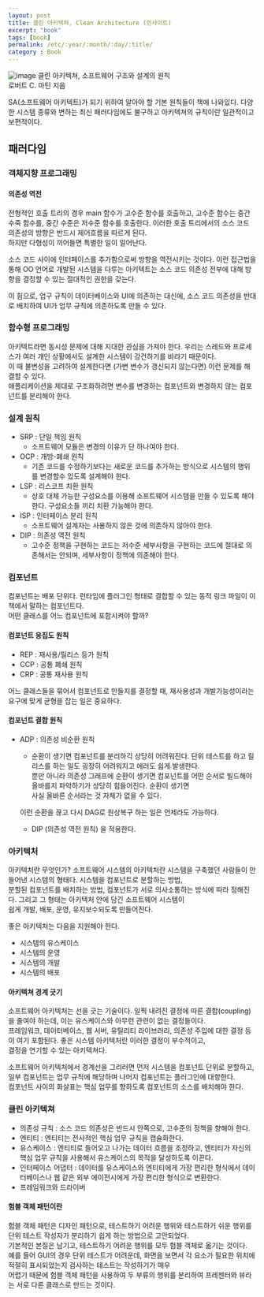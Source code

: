 ```yaml
---
layout: post
title: 클린 아키텍쳐, Clean Architecture (인사이트)
excerpt: "book"
tags: [book]
permalink: /etc/:year/:month/:day/:title/
category : Book
---
```


![image](https://www.google.com/url?sa=i&url=http%3A%2F%2Fm.yes24.com%2FGoods%2FDetail%2F77283734&psig=AOvVaw1SHkhCV41nyRYEYz2Vz2If&ust=1581336925976000&source=images&cd=vfe&ved=0CAIQjRxqFwoTCMi9n6C5xOcCFQAAAAAdAAAAABAD)
클린 아키텍쳐, 소프트웨어 구조와 설계의 원칙  
로버트 C. 마틴 지음  

SA(소프트웨어 아키텍트)가 되기 위하여 알아야 할 기본 원칙들이 책에 나와있다. 다양한 시스템 종류와 변하는 최신 패러다임에도 불구하고 아키텍쳐의 규칙이란 일관적이고 보편적이다.  

## 패러다임
### 객체지향 프로그래밍
#### 의존성 역전
전형적인 호출 트리의 경우 main 함수가 고수준 함수를 호출하고, 고수준 함수는 중간 수죽 함수를, 중간 수준은 저수준 함수를 호출한다. 이러한 호출 트리에서의 소스 코드 의존성의 방향은 반드시 제어흐름을 따르게 된다.  
하지만 다형성이 끼어들면 특별한 일이 일어난다.  

소스 코드 사이에 인터페이스를 추가함으로써 방향을 역전시키는 것이다. 이런 접근법을 통해 OO 언어로 개발된 시스템을 다루는 아키텍트는 소스 코드 의존성 전부에 대해 방향을 결정할 수 있는 절대적인 권한을 갖는다.  

이 힘으로, 업구 규칙이 데이터베이스와 UI에 의존하는 대신에, 소스 코드 의존성을 반대로 배치하여 UI가 업무 규칙에 의존하도록 만들 수 있다.  

### 함수형 프로그래밍  
아키텍트라면 동시성 문제에 대해 지대한 관심을 가져야 한다. 우리는 스레드와 프로세스가 여러 개인 상황에서도 설계한 시스템이 강건하기를 바라기 때문이다.  
이 때 불변성을 고려하여 설계한다면 (가변 변수가 갱신되지 않는다면) 이런 문제를 해결할 수 있다.  
애플리케이션을 제대로 구조화하려면 변수를 변경하는 컴포넌트와 변경하지 않는 컴포넌트를 분리해야 한다.  

### 설계 원칙
- SRP : 단일 책임 원칙
  - 소프트웨어 모듈은 변경의 이유가 단 하나여야 한다.  
- OCP : 개방-폐쇄 원칙
  - 기존 코드를 수정하기보다는 새로운 코드를 추가하는 방식으로 시스템의 행위를 변경할수 있도록 설계해야 한다.  
- LSP : 리스코프 치환 원칙
  - 상호 대체 가능한 구성요소를 이용해 소프트웨어 시스템을 만들 수 있도록 해야한다. 구성요소들 끼리 치환 가능해야 한다.  
- ISP : 인터페이스 분리 원칙
  - 소프트웨어 설계자는 사용하지 않은 것에 의존하지 않아야 한다.  
- DIP : 의존성 역전 원칙
  - 고수준 정책을 구현하는 코드는 저수준 세부사항을 구현하는 코드에 절대로 의존해서는 안되며, 세부사항이 정책에 의존해야 한다.  

### 컴포넌트
컴포넌트는 배포 단위다. 런타임에 플러그인 형태로 결합할 수 있는 동적 링크 파일이 이 책에서 말하는 컴포넌트다.  
어떤 클래스를 어느 컴포넌트에 포함시켜야 할까?

#### 컴포넌트 응집도 원칙
- REP : 재사용/릴리스 등가 원칙
- CCP : 공통 폐쇄 원칙
- CRP : 공통 재사용 원칙

어느 클래스들을 묶어서 컴포넌트로 만들지를 결정할 때, 재사용성과 개발가능성이라는 요구에 맞게 균형을 잡는 일은 중요하다.  

#### 컴포넌트 결합 원칙
- ADP : 의존성 비순환 원칙
  - 순환이 생기면 컴포넌트를 분리하긱 상당히 어려워진다. 단위 테스트를 하고 릴리스를 하는 일도 굉장히 어려워지고 에러도 쉽게 발생한다.  
  뿐만 아니라 의존성 그래프에 순환이 생기면 컴포넌트를 어떤 순서로 빌드해야 올바를지 파악하기가 상당히 힘들어진다. 순환이 생기면  
  사실 올바른 순서라는 것 자체가 없을 수 있다.  

  이런 순환을 끊고 다시 DAG로 원상복구 하는 일은 언제라도 가능하다.
  - DIP (의존성 역전 원칙) 을 적용한다. 


### 아키텍처
아키텍처란 무엇인가? 소프트웨어 시스템의 아키텍처란 시스템을 구축했던 사람들이 만들어낸 시스템의 형태다. 시스템을 컴포넌트로 분할하는 방법,  
분할된 컴포넌트를 배치하는 방법, 컴포넌트가 서로 의사소통하는 방식에 따라 정해진다. 그리고 그 형태는 아키텍처 안에 담긴 소프트웨어 시스템이  
쉽게 개발, 배포, 운영, 유지보수되도록 만들어진다.  

좋은 아키텍처는 다음을 지원해야 한다.
- 시스템의 유스케이스
- 시스템의 운영
- 시스템의 개발
- 시스템의 배포

#### 아키텍쳐 경계 긋기
소프트웨어 아키텍처는 선을 긋는 기술이다. 일찍 내려진 결정에 따른 결합(coupling)을 줄여야 하는데, 이는 유스케이스와 아무런 관련이 없는 결정들이다.  
프레임워크, 데이터베이스, 웹 서버, 유틸리티 라이브러리, 의존성 주입에 대한 결정 등이 여기 포함된다. 좋은 시스템 아키텍처란 이러한 결정이 부수적이고,  
결정을 연기할 수 있는 아키텍쳐다.  

소프트웨어 아키텍처에서 경계선을 그리러면 먼저 시스템을 컴포넌트 단위로 분할하고, 일부 컴포넌트는 업무 규칙에 해당하며 나머지 컴포넌트는 플러그인에 대항한다.  
컴포넌트 사이의 화살표는 핵심 업무를 향하도록 컴포넌트의 소스를 배치해야 한다.  

### 클린 아키텍쳐
- 의존성 규칙 : 소스 코드 의존성은 반드시 안쪽으로, 고수준의 정책을 향해야 한다.  
- 엔티티 : 엔티티는 전사적인 핵심 업무 규칙을 캡슐화한다.  
- 유스케이스 : 엔티티로 들어오고 나가는 데이터 흐름을 조정하고, 엔티티가 자신의 핵심 업무 규칙을 사용해서 유스케이스의 목적을 달성하도록 이끈다.  
- 인터페이스 어댑터 : 데이터를 유스케이스와 엔티티에게 가장 편리한 형식에서 데이터베이스나 웹 같은 외부 에이전시에게 가장 편리한 형식으로 변환한다. 
- 프레임워크와 드라이버

#### 험블 객체 패턴이란
험블 객체 패턴은 디자인 패턴으로, 테스트하기 어려운 행위와 테스트하기 쉬운 행위를 단위 테스트 작성자가 분리하기 쉽게 하는 방법으로 고안되었다.  
기본적인 본질은 남기고, 테스트하기 어려운 행위를 모두 험블 객체로 옮기는 것이다.  
예를 들어 GUI의 경우 단위 테스트가 어려운데, 화면을 보면서 각 요소가 필요한 위치에 적절히 표시되었는지 검사하는 테스트는 작성하기가 매우   
어렵기 때문에 험블 객체 패턴을 사용하여 두 부류의 행위를 분리하여 프레젠터와 뷰라는 서로 다른 클래스로 만드는 것이다.  

